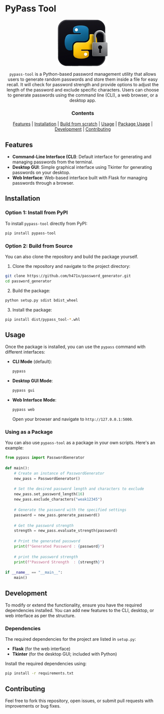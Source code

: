 # PyPass Tool

<p style="text-align: center;">
 <img height="150" src="https://raw.githubusercontent.com/h471x/password_generator/master/imgs/pypass.png"/>
</p>

<div style="text-align: center;">

  <p>

  ``pypass-tool`` is a Python-based password management utility that allows users to generate random passwords and store them inside a file for easy recall. It will check for password strength and provide options to adjust the length of the password and exclude specific characters. Users can choose to generate passwords using the command line (CLI), a web browser, or a desktop app.

  </p>

  ### Contents

  [Features](#features) |
  [Installation](#installation) |
  [Build from scratch](#option-2-build-from-source) |
  [Usage](#usage) |
  [Package Usage](#using-as-a-package) |
  [Development](#development) |
  [Contributing](#contributing)

</div>

## Features

- **Command-Line Interface (CLI)**: Default interface for generating and managing passwords from the terminal.
- **Desktop GUI**: Simple graphical interface using Tkinter for generating passwords on your desktop.
- **Web Interface**: Web-based interface built with Flask for managing passwords through a browser.

## Installation

### Option 1: Install from PyPI

To install `pypass-tool` directly from PyPI:

```bash
pip install pypass-tool
```

### Option 2: Build from Source

You can also clone the repository and build the package yourself.

1. Clone the repository and navigate to the project directory:

  ```bash
  git clone https://github.com/h471x/password_generator.git
  cd password_generator
  ```

2. Build the package:

  ```bash
  python setup.py sdist bdist_wheel
  ```

3. Install the package:

  ```bash
  pip install dist/pypass_tool-*.whl
  ```

## Usage

Once the package is installed, you can use the `pypass` command with different interfaces:

- **CLI Mode** (default):
  
  ```bash
  pypass
  ```

- **Desktop GUI Mode**:
  
  ```bash
  pypass gui
  ```

- **Web Interface Mode**:
  
  ```bash
  pypass web
  ```

  Open your browser and navigate to `http://127.0.0.1:5000`.

### Using as a Package

You can also use `pypass-tool` as a package in your own scripts. Here's an example:

```python
from pypass import PasswordGenerator

def main():
    # Create an instance of PasswordGenerator
    new_pass = PasswordGenerator()
    
    # Set the desired password length and characters to exclude
    new_pass.set_password_length(16)
    new_pass.exclude_characters("weak12345")

    # Generate the password with the specified settings
    password = new_pass.generate_password()

    # Get the password strength
    strength = new_pass.evaluate_strength(password)
    
    # Print the generated password
    print(f"Generated Password : {password}")

    # print the password strength
    print(f"Password Strength  : {strength}")

if __name__ == "__main__":
    main()
```

## Development

To modify or extend the functionality, ensure you have the required dependencies installed. You can add new features to the CLI, desktop, or web interface as per the structure.

### Dependencies

The required dependencies for the project are listed in `setup.py`:

- **Flask** (for the web interface)
- **Tkinter** (for the desktop GUI; included with Python)

Install the required dependencies using:

```bash
pip install -r requirements.txt
```

## Contributing

Feel free to fork this repository, open issues, or submit pull requests with improvements or bug fixes.
